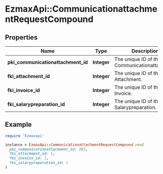 # EzmaxApi::CommunicationattachmentRequestCompound

## Properties

| Name | Type | Description | Notes |
| ---- | ---- | ----------- | ----- |
| **pki_communicationattachment_id** | **Integer** | The unique ID of the Communicationattachment | [optional] |
| **fki_attachment_id** | **Integer** | The unique ID of the Attachment. | [optional] |
| **fki_invoice_id** | **Integer** | The unique ID of the Invoice. | [optional] |
| **fki_salarypreparation_id** | **Integer** | The unique ID of the Salarypreparation. | [optional] |

## Example

```ruby
require 'Ezmaxapi'

instance = EzmaxApi::CommunicationattachmentRequestCompound.new(
  pki_communicationattachment_id: 203,
  fki_attachment_id: 1,
  fki_invoice_id: 1,
  fki_salarypreparation_id: 1
)
```

